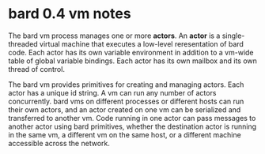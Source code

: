 # bard 0.4 vm notes

The bard vm process manages one or more **actors**. An **actor** is a
single-threaded virtual machine that executes a low-level
reresentation of bard code. Each actor has its own variable
environment in addition to a vm-wide table of global variable
bindings. Each actor has its own mailbox and its own thread of
control.

The bard vm provides primitives for creating and managing actors. Each
actor has a unique id string. A vm can run any number of actors
concurrently. bard vms on different processes or different hosts can
run their own actors, and an actor created on one vm can be serialized
and transferred to another vm. Code running in one actor can pass
messages to another actor using bard primitives, whether the
destination actor is running in the same vm, a different vm on the
same host, or a different machine accessible across the network.

